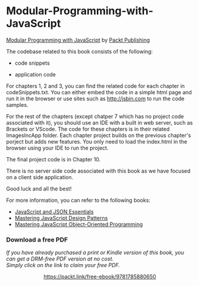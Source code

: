 # Modular-Programming-with-JavaScript
[Modular Programming with JavaScript](https://www.packtpub.com/web-development/modular-programming-javascript?utm_source=GitHub&utm_medium=repository&utm_campaign=9781785880650) by [Packt Publishing](https://www.packtpub.com/)


The codebase related to this book consists of the following:

- code snippets

- application code

For chapters 1, 2 and 3, you can find the related code for each chapter in codeSnippets.txt.
You can either embed the code in a simple html page and run it in the browser or use sites such as http://jsbin.com to run the code samples.

For the rest of the chapters (except chatper 7 which has no project code associated with it), you should use an IDE with a built in web server, such as Brackets or VScode. The code for these chapters is in their related ImagesIncApp folder. Each chapter project builds on the previous chapter's porject but adds new features. You only need to load the index.html in the browser using your IDE to run the project.

The final project code is in Chapter 10.

There is no server side code associated with this book as we have focused on a client side application.

Good luck and all the best!

For more information, you can refer to the following books:
* [JavaScript and JSON Essentials](https://www.packtpub.com/web-development/javascript-and-json-essentials?utm_source=GitHub&utm_medium=repository&utm_campaign=9781783286034)
* [Mastering JavaScript Design Patterns](https://www.packtpub.com/application-development/mastering-javascript-design-patterns?utm_source=GitHub&utm_medium=repository&utm_campaign=9781783987986)
* [Mastering JavaScript Object-Oriented Programming](https://www.packtpub.com/web-development/mastering-javascript-object-oriented-programming?utm_source=GitHub&utm_medium=repository&utm_campaign=9781785889103)
### Download a free PDF

 <i>If you have already purchased a print or Kindle version of this book, you can get a DRM-free PDF version at no cost.<br>Simply click on the link to claim your free PDF.</i>
<p align="center"> <a href="https://packt.link/free-ebook/9781785880650">https://packt.link/free-ebook/9781785880650 </a> </p>